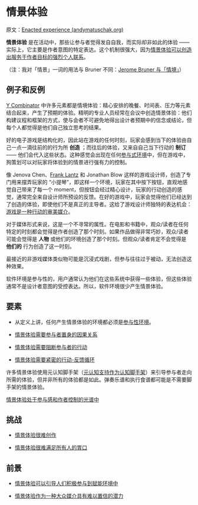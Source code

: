 # 情景体验

原文：[Enacted experience (andymatuschak.org)](https://notes.andymatuschak.org/z3KASfpz5AmNmqM2m517Jbs1EvXrLN7NkeYWH)

 **情景体验** 是在活动中，那些让参与者觉得发自自我，而实际却非如此的体验 —— 实际上，它主要是作者意图的特定表达。这个机制很强大，因为[情景体验可以创造出服务于作者目标的强烈个人联系](https://notes.andymatuschak.org/z6rE2jCvARneUxogtFCTMafzJvYEKWFgb51c2)。

（注：我对「情景」一词的用法与 Bruner 不同：[Jerome Bruner 与「情境」](https://notes.andymatuschak.org/z26hAmiubJzJ9NSxE9xx5FBrY6eiBiHruuVGj)）

## 例子和反例

[Y Combinator](https://notes.andymatuschak.org/z2kQbKXThuY4FrdXVcE7JCt974sPATVhSpita) 中许多元素都是情境体验：精心安排的晚餐、时间表、压力等元素结合起来，产生了预期的体验。精明的专业人员经常在会议中创造情景体验：他们构建议程和框架的方式，使与会者不可避免地得出设计者预期中的信念或结论，但每个人都觉得是他们自己独立思考的结果。

好的电子游戏是结构化的，因此站在游戏的任何时刻，玩家会感到当下的体验由自己一点一滴往前的的行为所 **创造** ；而往后的体验，又来自自己当下行动的 **制订** —— 他们会代入这些状态。这种感觉会出现在任何[参与式环境](https://notes.andymatuschak.org/z63gaUtZqb9mMUKRf85UhtEFPMgBBJbqvT2r8)中，但在游戏中，狗策划可以对玩家将体验到的情景进行强有力的控制。

像 Jenova Chen、[Frank Lantz](https://notes.andymatuschak.org/z63CNoeqmkF3oAGJdVchqFHUi2wYvVfU2znRN) 和 Jonathan Blow 这样的游戏设计师，创造了专门用来摆弄玩家的 “小提琴”，即这样一个环境，玩家在其中按下按钮，直观地感觉自己带来了每一个 moment，但按钮会经过精心设计，玩家的行动创造的感觉，通常完全来自设计师所预设的反馈。在好的游戏中，玩家会觉得他们已经达到了创造的体验，即使他们不是真正的主导者。这给了游戏设计师独特的表达机会：[游戏是一种行动的审美媒介](https://notes.andymatuschak.org/z5LACRpfDs6pfGiJV5RjixDj6cMsPQoQrSj3s)。

对于媒体形式来说，这是一个不寻常的属性。在电影和书籍中，观众/读者在任何特定的时刻都会觉得是作者创造了那个时刻。如果作品做得非常巧妙，观众/读者可能会觉得是 **人物** 或他们的环境创造了那个时刻。但观众/读者肯定不会觉得是 **他们的** 行为创造了这一时刻。

最接近的非游戏媒体类似物可能是沉浸式戏剧，但参与往往过于被动，无法创造这种效果。

软件环境是参与性的，用户通常认为他们在这些系统中获得一些体验，但这些体验通常不是设计者意图的受控表达。所以，软件环境很少产生情景体验。

## 要素

- 从定义上讲，任何产生情景体验的环境都必须是[参与性环境](https://notes.andymatuschak.org/z63gaUtZqb9mMUKRf85UhtEFPMgBBJbqvT2r8)。

- [情景体验需要参与者置身的因果关系](https://notes.andymatuschak.org/z3JVez8dDfxTHY1K9tHUfLLcgLkUmXQ2HKXUU)

- [情景体验需要阻断参与者的行动](https://notes.andymatuschak.org/z3k51usSRurffGVzeRMc7EBaeKRNMvWiPMmBH)

- [情景体验需要紧密的行动-反馈循环](https://notes.andymatuschak.org/zds1dqKLyJLp9LXP5K424urzhQFQSUK5wYrC)

许多情景体验使用元认知脚手架（[元认知支持作为认知脚手架](https://notes.andymatuschak.org/z4qFtxPZi21DKoLruHcmsocee1YnZy9JMArb6)）来引导参与者走向所需的体验，但并非所有的体验都是如此。弹奏乐谱和执行食谱都可能是不需要脚手架的情景体验。

[情景体验处于参与感和作者控制的光谱中](https://notes.andymatuschak.org/z5R1qAa8vSGsTnMJ7GURw4Ya1uZrDBnaCc24Y)

## 挑战

- [情景体验很难创作](https://notes.andymatuschak.org/z2Moj6uUj8hJ11dDMbrHsF58BMmxe6p48rsvv)

- [情景体验很难满足所有人的胃口](https://notes.andymatuschak.org/z2K87JksHrc9UDQR2PoTxXeRNdJA1Wo9N8Au2)

## 前景

- [情景体验可以引导人们积极参与到赋能环境中](https://notes.andymatuschak.org/z2FDTR2NfpW1AtA4SAETevmKC2uDGEHfKrbhG)

- [情景体验作为一种大众媒介具有难以置信的潜力](https://notes.andymatuschak.org/z6oXuXLZ7Wq1eBqskyfph2wz9gjohQUKSBFzx)